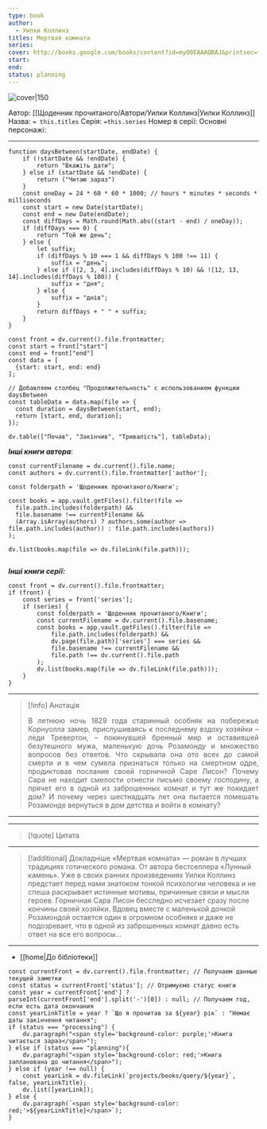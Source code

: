 ```yaml
---
type: book
author:
  - Уилки Коллинз
titles: Мертвая комната
series:
cover: http://books.google.com/books/content?id=myO0EAAAQBAJ&printsec=frontcover&img=1&zoom=1&edge=curl&source=gbs_api
start:
end:
status: planning
---
```

![cover|150](Уилки%20Коллинз%20-%20Мертвая%20комната.jpg)

Автор: [[Щоденник прочитаного/Автори/Уилки Коллинз|Уилки Коллинз]]
Назва: `= this.titles`
Серія:  `=this.series`
Номер в серії:
Основні персонажі:

---
```dataviewjs
function daysBetween(startDate, endDate) {
	if (!startDate && !endDate) { 
		return "Вкажіть дати"; 
	} else if (startDate && !endDate) {
		return ("Читаю зараз")
	}
	const oneDay = 24 * 60 * 60 * 1000; // hours * minutes * seconds * milliseconds
	const start = new Date(startDate);
	const end = new Date(endDate);
	const diffDays = Math.round(Math.abs((start - end) / oneDay));
	if (diffDays === 0) {
		return "Той же день";   
	} else {
		let suffix;     
	    if (diffDays % 10 === 1 && diffDays % 100 !== 11) {
		    suffix = "день";     
	    } else if ([2, 3, 4].includes(diffDays % 10) && ![12, 13, 14].includes(diffDays % 100)) {
			suffix = "дня";     
		} else {       
			suffix = "днів";     
		}          
		return diffDays + " " + suffix;   
	} 
}  

const front = dv.current().file.frontmatter;
const start = front["start"]
const end = front["end"]
const data = [
  {start: start, end: end}
];

// Добавляем столбец "Продолжительность" с использованием функции daysBetween
const tableData = data.map(file => {
  const duration = daysBetween(start, end);
  return [start, end, duration];
});

dv.table(["Почав", "Закінчив", "Тривалість"], tableData);
```

***Інші книги автора***:
```dataviewjs
const currentFilename = dv.current().file.name;
const authors = dv.current().file.frontmatter['author'];

const folderpath = 'Щоденник прочитаного/Книги';

const books = app.vault.getFiles().filter(file =>
  file.path.includes(folderpath) &&
  file.basename !== currentFilename &&
  (Array.isArray(authors) ? authors.some(author => file.path.includes(author)) : file.path.includes(authors))
);

dv.list(books.map(file => dv.fileLink(file.path)));


```
***Інші книги серії:***
```dataviewjs
const front = dv.current().file.frontmatter;
if (front) {
	const series = front['series'];
	if (series) {
		const folderpath = 'Щоденник прочитаного/Книги';
		const currentFilename = dv.current().file.basename;
		const books = app.vault.getFiles().filter(file =>  
			file.path.includes(folderpath) && 
			dv.page(file.path)['series'] === series && 
			file.basename !== currentFilename &&
			file.path !== dv.current().file.path 
		);
		dv.list(books.map(file => dv.fileLink(file.path)));
	}
}

```

---
>[!info] Анотація
><p align="justify">В летнюю ночь 1829 года старинный особняк на побережье Корнуолла замер, прислушиваясь к последнему вздоху хозяйки – леди Тревертон, – покинувшей бренный мир и оставившей безутешного мужа, маленькую дочь Розамонду и множество вопросов без ответов. Что скрывала она ото всех до самой смерти и в чем сумела признаться только на смертном одре, продиктовав послание своей горничной Саре Лисон? Почему Сара не находит смелости отнести письмо своему господину, а прячет его в одной из заброшенных комнат и тут же покидает дом? И почему через шестнадцать лет она пытается помешать Розамонде вернуться в дом детства и войти в комнату?</p>
___

****
>[!quote] Цитата

****
>[!additional] Докладніше
>«Мертвая комната» — роман в лучших традициях готического романа. От автора бестселлера «Лунный камень».
>Уже в своих ранних произведениях Уилки Коллинз предстает перед нами знатоком тонкой психологии человека и не спеша раскрывает истинные мотивы, причинные связи и мысли героев.
>Горничная Сара Лисон бесследно исчезает сразу после кончины своей хозяйки. Вдовец вместе с маленькой дочкой Розамондой остается один в огромном особняке и даже не подозревает, что в одной из заброшенных комнат давно есть ответ на все его вопросы…

****

- [[home|До бібліотеки]]

```dataviewjs
const currentFront = dv.current().file.frontmatter; // Получаем данные текущей заметки
const status = currentFront['status']; // Отримуємо статус книги
const year = currentFront['end'] ? parseInt(currentFront['end'].split('-')[0]) : null; // Получаем год, если есть дата окончания
const yearLinkTitle = year ? `Що я прочитав за ${year} рік` : "Немає даты закінчення читання";
if (status === "processing") {
	dv.paragraph("<span style='background-color: purple;'>Книга читається зараз</span>");
} else if (status === "planning"){
	dv.paragraph("<span style='background-color: red;'>Книга запланована до читання</span>");
} else if (year !== null) {
	const yearLink = dv.fileLink(`projects/books/query/${year}`, false, yearLinkTitle);
	dv.list([yearLink]);
} else {
	dv.paragraph(`<span style='background-color: red;'>${yearLinkTitle}</span>`);
}
```